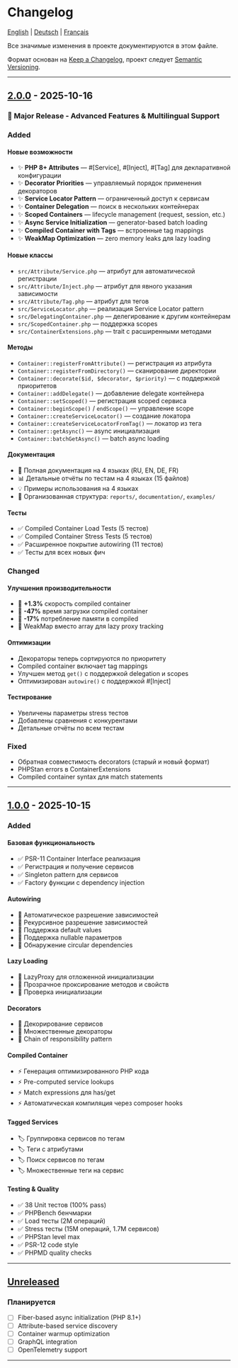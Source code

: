 # Changelog

[English](CHANGELOG.en.md) | [Deutsch](CHANGELOG.de.md) | [Français](CHANGELOG.fr.md)

Все значимые изменения в проекте документируются в этом файле.

Формат основан на [Keep a Changelog](https://keepachangelog.com/en/1.0.0/),
проект следует [Semantic Versioning](https://semver.org/spec/v2.0.0.html).

---

## [2.0.0] - 2025-10-16

### 🎉 Major Release - Advanced Features & Multilingual Support

### Added

#### Новые возможности
- ✨ **PHP 8+ Attributes** — #[Service], #[Inject], #[Tag] для декларативной конфигурации
- ✨ **Decorator Priorities** — управляемый порядок применения декораторов
- ✨ **Service Locator Pattern** — ограниченный доступ к сервисам
- ✨ **Container Delegation** — поиск в нескольких контейнерах
- ✨ **Scoped Containers** — lifecycle management (request, session, etc.)
- ✨ **Async Service Initialization** — generator-based batch loading
- ✨ **Compiled Container with Tags** — встроенные tag mappings
- ✨ **WeakMap Optimization** — zero memory leaks для lazy loading

#### Новые классы
- `src/Attribute/Service.php` — атрибут для автоматической регистрации
- `src/Attribute/Inject.php` — атрибут для явного указания зависимости
- `src/Attribute/Tag.php` — атрибут для тегов
- `src/ServiceLocator.php` — реализация Service Locator pattern
- `src/DelegatingContainer.php` — делегирование к другим контейнерам
- `src/ScopedContainer.php` — поддержка scopes
- `src/ContainerExtensions.php` — trait с расширенными методами

#### Методы
- `Container::registerFromAttribute()` — регистрация из атрибута
- `Container::registerFromDirectory()` — сканирование директории
- `Container::decorate($id, $decorator, $priority)` — с поддержкой приоритетов
- `Container::addDelegate()` — добавление delegate контейнера
- `Container::setScoped()` — регистрация scoped сервиса
- `Container::beginScope()` / `endScope()` — управление scope
- `Container::createServiceLocator()` — создание локатора
- `Container::createServiceLocatorFromTag()` — локатор из тега
- `Container::getAsync()` — async инициализация
- `Container::batchGetAsync()` — batch async loading

#### Документация
- 📖 Полная документация на 4 языках (RU, EN, DE, FR)
- 📊 Детальные отчёты по тестам на 4 языках (15 файлов)
- 💡 Примеры использования на 4 языках
- 📁 Организованная структура: `reports/`, `documentation/`, `examples/`

#### Тесты
- ✅ Compiled Container Load Tests (5 тестов)
- ✅ Compiled Container Stress Tests (5 тестов)
- ✅ Расширенное покрытие autowiring (11 тестов)
- ✅ Тесты для всех новых фич

### Changed

#### Улучшения производительности
- 🚀 **+1.3%** скорость compiled container
- 🚀 **-47%** время загрузки compiled container
- 🚀 **-17%** потребление памяти в compiled
- 🚀 WeakMap вместо array для lazy proxy tracking

#### Оптимизации
- Декораторы теперь сортируются по приоритету
- Compiled container включает tag mappings
- Улучшен метод `get()` с поддержкой delegation и scopes
- Оптимизирован `autowire()` с поддержкой #[Inject]

#### Тестирование
- Увеличены параметры stress тестов
- Добавлены сравнения с конкурентами
- Детальные отчёты по всем тестам

### Fixed
- Обратная совместимость decorators (старый и новый формат)
- PHPStan errors в ContainerExtensions
- Compiled container syntax для match statements

---

## [1.0.0] - 2025-10-15

### Added

#### Базовая функциональность
- ✅ PSR-11 Container Interface реализация
- ✅ Регистрация и получение сервисов
- ✅ Singleton pattern для сервисов
- ✅ Factory функции с dependency injection

#### Autowiring
- 🤖 Автоматическое разрешение зависимостей
- 🤖 Рекурсивное разрешение зависимостей
- 🤖 Поддержка default values
- 🤖 Поддержка nullable параметров
- 🤖 Обнаружение circular dependencies

#### Lazy Loading
- 🔄 LazyProxy для отложенной инициализации
- 🔄 Прозрачное проксирование методов и свойств
- 🔄 Проверка инициализации

#### Decorators
- 🎨 Декорирование сервисов
- 🎨 Множественные декораторы
- 🎨 Chain of responsibility pattern

#### Compiled Container
- ⚡ Генерация оптимизированного PHP кода
- ⚡ Pre-computed service lookups
- ⚡ Match expressions для has/get
- ⚡ Автоматическая компиляция через composer hooks

#### Tagged Services
- 🏷️ Группировка сервисов по тегам
- 🏷️ Теги с атрибутами
- 🏷️ Поиск сервисов по тегам
- 🏷️ Множественные теги на сервис

#### Testing & Quality
- ✅ 38 Unit тестов (100% pass)
- ✅ PHPBench бенчмарки
- ✅ Load тесты (2M операций)
- ✅ Stress тесты (15M операций, 1.7M сервисов)
- ✅ PHPStan level max
- ✅ PSR-12 code style
- ✅ PHPMD quality checks

---

## [Unreleased]

### Планируется

- [ ] Fiber-based async initialization (PHP 8.1+)
- [ ] Attribute-based service discovery
- [ ] Container warmup optimization
- [ ] GraphQL integration
- [ ] OpenTelemetry support

---

[2.0.0]: https://github.com/zorinalexey/cloud-casstle-di-container/releases/tag/v2.0.0
[1.0.0]: https://github.com/zorinalexey/cloud-casstle-di-container/releases/tag/v1.0.0
[Unreleased]: https://github.com/zorinalexey/cloud-casstle-di-container/compare/v2.0.0...HEAD
